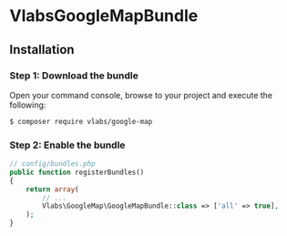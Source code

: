VlabsGoogleMapBundle
================

Installation
------------

### Step 1: Download the bundle

Open your command console, browse to your project and execute the following:

```sh
$ composer require vlabs/google-map
```

### Step 2: Enable the bundle

``` php
// config/bundles.php
public function registerBundles()
{
    return array(
        // ...
        Vlabs\GoogleMap\GoogleMapBundle::class => ['all' => true],
    );
}
```
